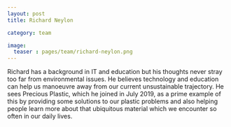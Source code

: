 ```yaml
---
layout: post
title: Richard Neylon

category: team

image:
  teaser : pages/team/richard-neylon.png
---
```


Richard has a background in IT and education but his thoughts never stray too far from environmental issues. He believes technology and education can help us manoeuvre away from our current unsustainable trajectory. He sees Precious Plastic, which he joined in July 2019, as a prime example of this by providing some solutions to our plastic problems and also helping people learn more about that ubiquitous material which we encounter so often in our daily lives.




